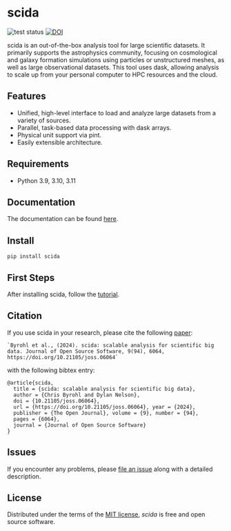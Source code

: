 # scida

![test status](https://github.com/cbyrohl/scida/actions/workflows/tests.yml/badge.svg)
[![DOI](https://joss.theoj.org/papers/10.21105/joss.06064/status.svg)](https://doi.org/10.21105/joss.06064)

scida is an out-of-the-box analysis tool for large scientific datasets. It primarily supports the astrophysics community, focusing on cosmological and galaxy formation simulations using particles or unstructured meshes, as well as large observational datasets.
This tool uses dask, allowing analysis to scale up from your personal computer to HPC resources and the cloud.

## Features

- Unified, high-level interface to load and analyze large datasets from a variety of sources.
- Parallel, task-based data processing with dask arrays.
- Physical unit support via pint.
- Easily extensible architecture.

## Requirements

- Python 3.9, 3.10, 3.11


## Documentation
The documentation can be found [here](https://cbyrohl.github.io/scida/).

## Install

```
pip install scida
```

## First Steps

After installing scida, follow the [tutorial](https://cbyrohl.github.io/scida/tutorial/).

## Citation

If you use scida in your research, please cite the following [paper](https://joss.theoj.org/papers/10.21105/joss.06064):

```text
`Byrohl et al., (2024). scida: scalable analysis for scientific big data. Journal of Open Source Software, 9(94), 6064, https://doi.org/10.21105/joss.06064`
```

with the following bibtex entry:

```text
@article{scida,
  title = {scida: scalable analysis for scientific big data},
  author = {Chris Byrohl and Dylan Nelson},
  doi = {10.21105/joss.06064},
  url = {https://doi.org/10.21105/joss.06064}, year = {2024},
  publisher = {The Open Journal}, volume = {9}, number = {94},
  pages = {6064},
  journal = {Journal of Open Source Software}
}
```

## Issues

If you encounter any problems,
please [file an issue](https://github.com/cbyrohl/scida/issues/new) along with a detailed description.

## License

Distributed under the terms of the [MIT license](LICENSE),
_scida_ is free and open source software.
